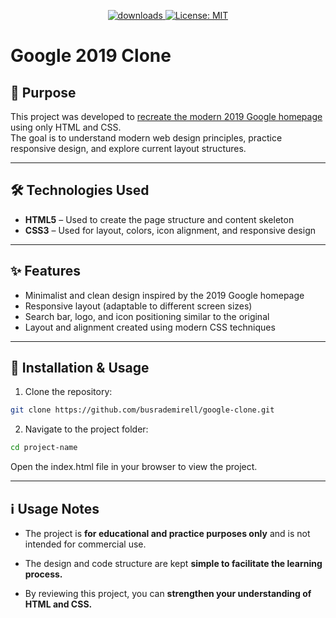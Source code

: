  <p align="center">
  <a href="https://github.com/busrademirell/google-clone/blob/master/README.md">
    <img alt="downloads" src="https://img.shields.io/badge/English-En-blue" target="_blank" />
  </a>
  <a href="https://github.com/busrademirell/google-clone/blob/master/doc/tr/README_tr.md">
    <img alt="License: MIT" src="https://img.shields.io/badge/Turkish-Tr-red" target="_blank" />
  </a>
</p>
 
# Google 2019 Clone

## 🎯 Purpose

This project was developed to [recreate the modern 2019 Google homepage](https://web.archive.org/web/20191130234759/https://www.google.com/) using only HTML and CSS.  
The goal is to understand modern web design principles, practice responsive design, and explore current layout structures.

---

## 🛠️ Technologies Used

- **HTML5** – Used to create the page structure and content skeleton
- **CSS3** – Used for layout, colors, icon alignment, and responsive design

---

## ✨ Features

- Minimalist and clean design inspired by the 2019 Google homepage
- Responsive layout (adaptable to different screen sizes)
- Search bar, logo, and icon positioning similar to the original
- Layout and alignment created using modern CSS techniques

---

## 🚀 Installation & Usage

1. Clone the repository:

```bash
git clone https://github.com/busrademirell/google-clone.git

```

2. Navigate to the project folder:

```bash
cd project-name
```

Open the index.html file in your browser to view the project.

---

## ℹ️ Usage Notes

- The project is **for educational and practice purposes only** and is not intended for commercial use.

- The design and code structure are kept **simple to facilitate the learning process.**

- By reviewing this project, you can **strengthen your understanding of HTML and CSS.**

